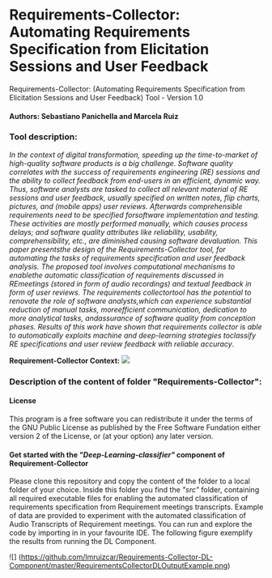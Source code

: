 # Requirements-Collector: Automating Requirements Specification from Elicitation Sessions and User Feedback

Requirements-Collector: (Automating Requirements Specification from Elicitation Sessions and User Feedback) Tool - Version 1.0

#### Authors: Sebastiano Panichella and Marcela Ruiz

### Tool description:

*In  the  context  of  digital  transformation,  speeding up  the  time-to-market  of  high-quality  software  products  is  a big  challenge.  Software  quality  correlates  with  the  success  of requirements engineering (RE) sessions and the ability to collect feedback  from  end-users  in  an  efficient,  dynamic  way.  Thus, software  analysts  are  tasked  to  collect  all  relevant  material  of RE  sessions  and  user  feedback,  usually  specified  on  written notes,   flip   charts,   pictures,   and   (mobile   apps)   user   reviews. Afterwards comprehensible requirements need to be specified forsoftware implementation and testing. These activities are mostly performed manually, which causes process delays; and software quality attributes like reliability, usability, comprehensibility, etc., are diminished causing software devaluation. This paper presentsthe design of the Requirements-Collector tool, for automating the tasks  of  requirements  specification  and  user  feedback  analysis. The proposed tool involves computational mechanisms to enablethe  automatic  classification  of  requirements  discussed  in  REmeetings   (stored   in   form   of   audio   recordings)   and   textual feedback  in  form  of  user  reviews.  The  requirements  collectortool  has  the  potential  to  renovate  the  role  of  software  analysts,which can experience substantial reduction of manual tasks, moreefficient communication, dedication to more analytical tasks, andassurance  of  software  quality  from  conception  phases.  Results of  this  work  have  shown  that  requirements  collector  is  able  to automatically  exploits  machine  and  deep-learning  strategies  toclassify RE specifications and user review feedback with reliable accuracy*.

**Requirement-Collector Context:**
![](https://github.com/spanichella/Requirement-Collector-tool/blob/master/Pipeline_AutomatedRE-RE20-P%26D.png)

### Description of the content of folder "Requirements-Collector":

#### License
This program is a free software you can redistribute it under the terms of the GNU Public License
as published by the Free Software Fundation either version 2 of the License, or (at your option)
any later version.

#### Get started with the *"Deep-Learning-classifier"* component of Requirement-Collector
Please clone this repository and copy the content of the folder to a local folder of your choice.
Inside this folder you find the *"src"* folder, containing all required executable files for enabling the automated classification of requirements  specification  from Requirement meetings transcripts. Example of data are provided to experiment with the automated classification of Audio Transcripts of Requirement meetings. You can run and explore the code by importing in in your favourite IDE. The following figure exemplify the results from running the DL Component.

![] (https://github.com/lmruizcar/Requirements-Collector-DL-Component/master/RequirementsCollectorDLOutputExample.png)



